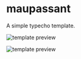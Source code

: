 maupassant
==========

A simple typecho template.

![template preview](https://cqplew.by3302.livefilestore.com/y2pa6KacbhZuppf2Z3SMVnFCHpaNBnLr3V7QPbAsUb0DHnUf-1zHGMaDRujFDKCU4LRSDMHeBHwyWwI6cGEOUmx7y3zdakn7mUjxJz3PeEMYBc/20140112-1%402x.png?psid=1 "Maupassant template preview")

![template preview](https:cqplew.by3302.livefilestore.com/y2p8TlVOHNe9lgDx9-kUwzs2XfofegWXbwYzvzJzo6s00hbV_nOxSc32UB-6jat9mi4QLuJKG0A4aGyFsSXNScpLhJg8DqkrPVt-R3aQs0ntNA/Maupassant.png "Maupassant template preview")
